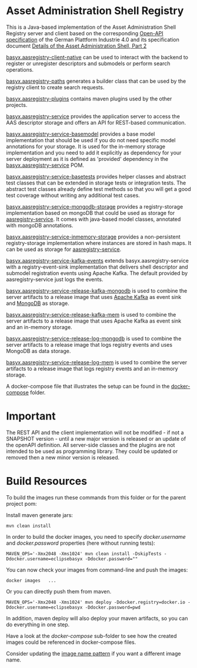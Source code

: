 # Asset Administration Shell Registry

This is a Java-based implementation of the Asset Administration Shell Registry server and client based on the corresponding [Open-API specification](https://app.swaggerhub.com/apis/Plattform_i40/AssetAdministrationShellRegistryServiceSpecification/V3.0_SSP-001) of the German Plattform Industrie 4.0 and its specification document [Details of the Asset Administration Shell, Part 2](https://industrialdigitaltwin.org/wp-content/uploads/2023/04/IDTA-01002-3-0_SpecificationAssetAdministrationShell_Part2_API.pdf)

[basyx.aasregistry-client-native](basyx.aasregistry-client-native/README.md) can be used to interact with the backend to register or unregister descriptors and submodels or perform search operations.

[basyx.aasregistry-paths](basyx.aasregistry-paths/README.md) generates a builder class that can be used by the registry client to create search requests.

[basyx.aasregistry-plugins](basyx.aasregistry-plugins/README.md) contains maven plugins used by the other projects. 

[basyx.aasregistry-service](basyx.aasregistry-service/README.md) provides the application server to access the AAS descriptor storage and offers an API for REST-based communication.

[basyx.aasregistry-service-basemodel](basyx.aasregistry-service-basemodel/README.md) provides a base model implementation that should be used if you do not need specific model annotations for your storage. It is used for the in-memory storage implementation and you need to add it explicitly as dependency for your server deployment as it is defined as 'provided' dependency in the [basyx.aasregistry-service](basyx.aasregistry-service/README.md) POM.

[basyx.aasregistry-service-basetests](basyx.aasregistry-service-basetests/README.md) provides helper classes and abstract test classes that can be extended in storage tests or integration tests. The abstract test classes already define test methods so that you will get a good test coverage without writing any additional test cases.

[basyx.aasregistry-service-mongodb-storage](basyx.aasregistry-service-mongodb-storage/README.md) provides a registry-storage implementation based on mongoDB that could be used as storage for [aasregistry-service](basyx.aasregistry-service/README.md). It comes with java-based model classes, annotated with mongoDB annotations.

[basyx.aasregistry-service-inmemory-storage](basyx.aasregistry-service-inmemory-storage/README.md) provides a non-persistent registry-storage implementation where instances are stored in hash maps. It can be used as storage for [aasregistry-service](basyx.aasregistry-service/README.md).

[basyx.aasregistry-service-kafka-events](basyx.aasregistry-service-kafka-events/README.md) extends basyx.aasregistry-service with a registry-event-sink implementation that delivers shell descriptor and submodel registration events using Apache Kafka. The default provided by aasregistry-service just logs the events.

[basyx.aasregistry-service-release-kafka-mongodb](basyx.aasregistry-service-release-kafka-mongodb/README.md) is used to combine the server artifacts to a release image that uses [Apache Kafka](https://kafka.apache.org/) as event sink and [MongoDB](https://www.mongodb.com/) as storage.

[basyx.aasregistry-service-release-kafka-mem](basyx.aasregistry-service-release-kafka-mem/README.md) is used to combine the server artifacts to a release image that uses Apache Kafka as event sink and an in-memory storage.

[basyx.aasregistry-service-release-log-mongodb](basyx.aasregistry-service-release-log-mongodb/README.md) is used to combine the server artifacts to a release image that logs registry events and uses MongoDB as data storage.

[basyx.aasregistry-service-release-log-mem](basyx.aasregistry-service-release-log-mem/README.md) is used to combine the server artifacts to a release image that logs registry events and an in-memory storage.

A docker-compose file that illustrates the setup can be found in the [docker-compose](docker-compose/docker-compose.yml) folder.


# Important

The REST API and the client implementation will not be modified - if not a SNAPSHOT version - until a new major version is released or an update of the openAPI definition. All server-side classes and the plugins are not intended to be used as programming library. They could be updated or removed then a new minor version is released.

# Build Resources

To build the images run these commands from this folder or for the parent project pom:

Install maven generate jars:

``` shell 
mvn clean install
```

In order to build the docker images, you need to specify *docker.username* and *docker.password* properties (here without running tests):

``` shell
MAVEN_OPS='-Xmx2048 -Xms1024' mvn clean install -DskipTests -Ddocker.username=eclipsebasyx -Ddocker.password=""
```

You can now check your images from command-line and push the images:
``` shell 
docker images   ...
```
Or you can directly push them from maven. 

``` shell 
MAVEN_OPS='-Xmx2048 -Xms1024' mvn deploy -Ddocker.registry=docker.io -Ddocker.username=eclipsebasyx -Ddocker.password=pwd
```
In addition, maven deploy will also deploy your maven artifacts, so you can do everything in one step.

Have a look at the *docker-compose* sub-folder to see how the created images could be referenced in docker-compose files.

Consider updating the [image name pattern](pom.xml#L16) if you want a different image name.